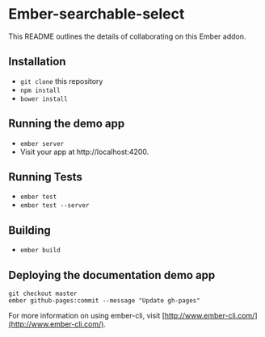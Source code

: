 # Ember-searchable-select

This README outlines the details of collaborating on this Ember addon.
## Installation

* `git clone` this repository
* `npm install`
* `bower install`

## Running the demo app

* `ember server`
* Visit your app at http://localhost:4200.

## Running Tests

* `ember test`
* `ember test --server`

## Building

* `ember build`

## Deploying the documentation demo app 
```
git checkout master
ember github-pages:commit --message "Update gh-pages"
```

For more information on using ember-cli, visit [http://www.ember-cli.com/](http://www.ember-cli.com/).
